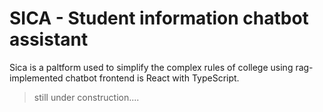 # SICA - Student information chatbot assistant

Sica is a paltform used to simplify the complex rules of college using rag-implemented chatbot frontend is React with TypeScript.

> still under construction....